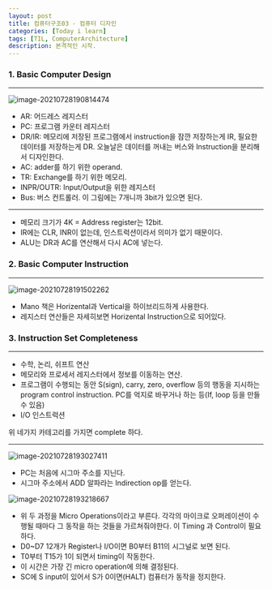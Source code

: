 ```yaml
---
layout: post
title: 컴퓨터구조03 - 컴퓨터 디자인
categories: [Today i learn]
tags: [TIL, ComputerArchitecture]
description: 본격적인 시작.
---
```


### 1. Basic Computer Design

---

![image-20210728190814474](https://raw.githubusercontent.com/chunyunseo/ImageRepo/image/img/image-20210728190814474.png)

- AR: 어드레스 레지스터
- PC: 프로그램 카운터 레지스터
- DR/IR: 메모리에 저장된 프로그램에서 instruction을 잠깐 저장하는게 IR, 필요한 데이터를 저장하는게 DR. 오늘날은 데이터를 꺼내는 버스와 Instruction을 분리해서 디자인한다.
- AC: adder를 하기 위한 operand.
- TR: Exchange를 하기 위한 메모리.
- INPR/OUTR: Input/Output을 위한 레지스터
- Bus: 버스 컨트롤러. 이 그림에는 7개니까 3bit가 있으면 된다.

---

- 메모리 크기가 4K = Address register는 12bit.
- IR에는 CLR, INR이 없는데, 인스트럭션이라서 의미가 없기 때문이다.
- ALU는 DR과 AC를 연산해서 다시 AC에 넣는다.

### 2. Basic Computer Instruction

---

![image-20210728191502262](https://raw.githubusercontent.com/chunyunseo/ImageRepo/image/img/image-20210728191502262.png)

- Mano 책은 Horizental과 Vertical을 하이브리드하게 사용한다.
- 레지스터 연산들은 자세히보면 Horizental Instruction으로 되어있다.

### 3. Instruction Set Completeness

---

- 수학, 논리, 쉬프트 연산
- 메모리와 프로세서 레지스터에서 정보를 이동하는 연산.
- 프로그램이 수행되는 동안 S(sign), carry, zero, overflow 등의 행동을 지시하는 program control instruction. PC를 억지로 바꾸거나 하는 등(If, loop 등을 만들 수 있음)
- I/O 인스트럭션

위 네가지 카테고리를 가지면 complete 하다.

---

![image-20210728193027411](https://raw.githubusercontent.com/chunyunseo/ImageRepo/image/img/image-20210728193027411.png)

- PC는 처음에 시그마 주소를 지닌다.
- 시그마 주소에서 ADD 알파라는 Indirection op를 얻는다.

![image-20210728193218667](https://raw.githubusercontent.com/chunyunseo/ImageRepo/image/img/image-20210728193218667.png)

- 위 두 과정을 Micro Operations이라고 부른다. 각각의 마이크로 오퍼레이션이 수행될 때마다 그 동작을 하는 것들을 가르쳐줘야한다. 이 Timing 과 Control이 필요하다.
- D0~D7 12개가 Register나 I/O이면 B0부터 B11의 시그널로 보면 된다.
- T0부터 T15가 1이 되면서 timing이 작동한다.
- 이 시간은 가장 긴 micro operation에 의해 결정된다.
- SC에 S input이 있어서 S가 0이면(HALT) 컴퓨터가 동작을 정지한다.

